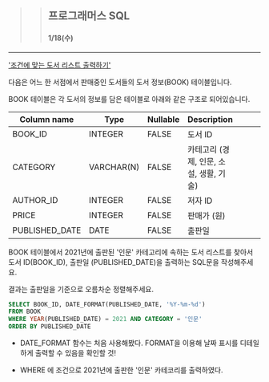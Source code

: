 >> ## 프로그래머스 SQL 
>> #### 1/18(수) 

***


['조건에 맞는 도서 리스트 출력하기'](https://school.programmers.co.kr/learn/courses/30/lessons/144853)

다음은 어느 한 서점에서 판매중인 도서들의 도서 정보(BOOK) 테이블입니다.

BOOK 테이블은 각 도서의 정보를 담은 테이블로 아래와 같은 구조로 되어있습니다.

| Column name    | Type       | Nullable | Description                |   |   |   |   |   |   |
|----------------|------------|----------|----------------------------|---|---|---|---|---|---|
| BOOK_ID        | INTEGER    | FALSE    | 도서 ID                      |   |   |   |   |   |   |
| CATEGORY       | VARCHAR(N) | FALSE    | 카테고리 (경제, 인문, 소설, 생활, 기술)  |   |   |   |   |   |   |
| AUTHOR_ID      | INTEGER    | FALSE    | 저자 ID                      |   |   |   |   |   |   |
| PRICE          | INTEGER    | FALSE    | 판매가 (원)                    |   |   |   |   |   |   |
| PUBLISHED_DATE | DATE       | FALSE    | 출판일                        |   |   |   |   |   |   |

BOOK 테이블에서 2021년에 출판된 '인문' 카테고리에 속하는 도서 리스트를 찾아서 도서 ID(BOOK_ID), 출판일 (PUBLISHED_DATE)을 출력하는 SQL문을 작성해주세요.

결과는 출판일을 기준으로 오름차순 정렬해주세요.

```sql
SELECT BOOK_ID, DATE_FORMAT(PUBLISHED_DATE, '%Y-%m-%d')
FROM BOOK
WHERE YEAR(PUBLISHED_DATE) = 2021 AND CATEGORY = '인문'
ORDER BY PUBLISHED_DATE
```

- DATE_FORMAT 함수는 처음 사용해봤다. FORMAT을 이용해 날짜 표시를 디테일하게 출력할 수 있음을 확인할 것!

- WHERE 에 조건으로 2021년에 출판한 '인문' 카테코리를 출력하였다.
